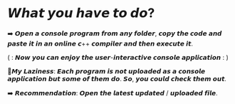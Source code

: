# 𝙒𝙝𝙖𝙩 𝙮𝙤𝙪 𝙝𝙖𝙫𝙚 𝙩𝙤 𝙙𝙤? 
➡️ 𝙊𝙥𝙚𝙣 𝙖 𝙘𝙤𝙣𝙨𝙤𝙡𝙚 𝙥𝙧𝙤𝙜𝙧𝙖𝙢 𝙛𝙧𝙤𝙢 𝙖𝙣𝙮 𝙛𝙤𝙡𝙙𝙚𝙧, 𝙘𝙤𝙥𝙮 𝙩𝙝𝙚 𝙘𝙤𝙙𝙚 𝙖𝙣𝙙 𝙥𝙖𝙨𝙩𝙚 𝙞𝙩 𝙞𝙣 𝙖𝙣 𝙤𝙣𝙡𝙞𝙣𝙚 𝙘++ 𝙘𝙤𝙢𝙥𝙞𝙡𝙚𝙧 𝙖𝙣𝙙 𝙩𝙝𝙚𝙣 𝙚𝙭𝙚𝙘𝙪𝙩𝙚 𝙞𝙩.

( : 𝙉𝙤𝙬 𝙮𝙤𝙪 𝙘𝙖𝙣 𝙚𝙣𝙟𝙤𝙮 𝙩𝙝𝙚 𝙪𝙨𝙚𝙧-𝙞𝙣𝙩𝙚𝙧𝙖𝙘𝙩𝙞𝙫𝙚 𝙘𝙤𝙣𝙨𝙤𝙡𝙚 𝙖𝙥𝙥𝙡𝙞𝙘𝙖𝙩𝙞𝙤𝙣 : )

🥱𝙈𝙮 𝙇𝙖𝙯𝙞𝙣𝙚𝙨𝙨: 𝙀𝙖𝙘𝙝 𝙥𝙧𝙤𝙜𝙧𝙖𝙢 𝙞𝙨 𝙣𝙤𝙩 𝙪𝙥𝙡𝙤𝙖𝙙𝙚𝙙 𝙖𝙨 𝙖 𝙘𝙤𝙣𝙨𝙤𝙡𝙚 𝙖𝙥𝙥𝙡𝙞𝙘𝙖𝙩𝙞𝙤𝙣 𝙗𝙪𝙩 𝙨𝙤𝙢𝙚 𝙤𝙛 𝙩𝙝𝙚𝙢 𝙙𝙤. 𝙎𝙤, 𝙮𝙤𝙪 𝙘𝙤𝙪𝙡𝙙 𝙘𝙝𝙚𝙘𝙠 𝙩𝙝𝙚𝙢 𝙤𝙪𝙩.

➡️ 𝙍𝙚𝙘𝙤𝙢𝙢𝙚𝙣𝙙𝙖𝙩𝙞𝙤𝙣: 𝙊𝙥𝙚𝙣 𝙩𝙝𝙚 𝙡𝙖𝙩𝙚𝙨𝙩 𝙪𝙥𝙙𝙖𝙩𝙚𝙙 / 𝙪𝙥𝙡𝙤𝙖𝙙𝙚𝙙 𝙛𝙞𝙡𝙚.
